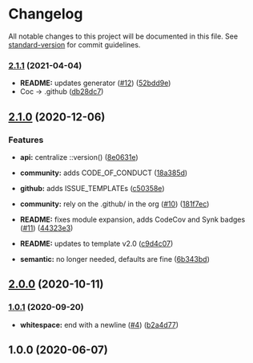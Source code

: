 # Changelog

All notable changes to this project will be documented in this file. See [standard-version](https://github.com/conventional-changelog/standard-version) for commit guidelines.

### [2.1.1](https://github.com/p6m7g8/p6df-svn/compare/v2.1.0...v2.1.1) (2021-04-04)


* **README:** updates generator ([#12](https://github.com/p6m7g8/p6df-svn/issues/12)) ([52bdd9e](https://github.com/p6m7g8/p6df-svn/commit/52bdd9ea4d0144eb0035817c8b02e2829352268f))
* Coc -> .github ([db28dc7](https://github.com/p6m7g8/p6df-svn/commit/db28dc72a828398100c008458889a253fc3118b3))

## [2.1.0](https://github.com/p6m7g8/p6df-svn/compare/v2.0.0...v2.1.0) (2020-12-06)


### Features

* **api:** centralize ::version() ([8e0631e](https://github.com/p6m7g8/p6df-svn/commit/8e0631ef2022d37d09ec1453a1dd5604ccfd3fa3))
* **community:** adds CODE_OF_CONDUCT ([18a385d](https://github.com/p6m7g8/p6df-svn/commit/18a385d7c9da354ba662bc06b75158edf1c69622))
* **github:** adds ISSUE_TEMPLATEs ([c50358e](https://github.com/p6m7g8/p6df-svn/commit/c50358e961fedf43d5fd551bcfab8adf7a84a132))


* **community:** rely on the .github/ in the org ([#10](https://github.com/p6m7g8/p6df-svn/issues/10)) ([181f7ec](https://github.com/p6m7g8/p6df-svn/commit/181f7ece834accbb490d6b6605b545f616cd4f67))
* **README:** fixes module expansion, adds CodeCov and Synk badges ([#11](https://github.com/p6m7g8/p6df-svn/issues/11)) ([44323e3](https://github.com/p6m7g8/p6df-svn/commit/44323e324aa1458c2b33b9840d7ce70b15ec72db))
* **README:** updates to template v2.0 ([c9d4c07](https://github.com/p6m7g8/p6df-svn/commit/c9d4c07695d9aa5bb529a41f4fe36ce4c9430adb))
* **semantic:** no longer needed, defaults are fine ([6b343bd](https://github.com/p6m7g8/p6df-svn/commit/6b343bdfdd3e757a8ab477cf2291bdb5dea5e8a4))

## [2.0.0](https://github.com/p6m7g8/p6df-svn/compare/v1.0.1...v2.0.0) (2020-10-11)

### [1.0.1](https://github.com/p6m7g8/p6df-svn/compare/v1.0.0...v1.0.1) (2020-09-20)


* **whitespace:** end with a newline ([#4](https://github.com/p6m7g8/p6df-svn/issues/4)) ([b2a4d77](https://github.com/p6m7g8/p6df-svn/commit/b2a4d77407c28b7de0983f31db1c9ffafcfd82d8))

## 1.0.0 (2020-06-07)
